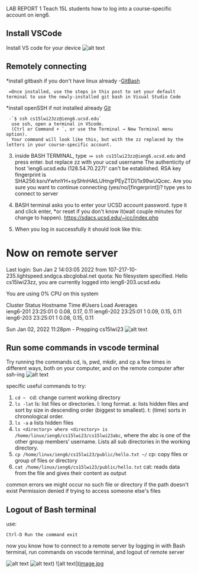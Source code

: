 LAB REPORT 1
Teach 15L students  how to log into a course-specific account on ieng6. 

## Install VSCode

 Install VS code for your device ![alt text](https://user-images.githubusercontent.com/122493371/211989434-ea5fb506-bbe3-48de-bb53-b61602863fea.PNG) 

## Remotely connecting

   *install gitbash if you don't have linux already
     -[GitBash](https://stackoverflow.com/a/50527994)
    
     =Once installed, use the steps in this post to set your default terminal to use the newly-installed git bash in Visual Studio Code
   *install openSSH if not installed already
     [Git]([https://www.example.com](https://gitforwindows.org/))
     
     -`$ ssh cs15lwi23zz@ieng6.ucsd.edu`
      use ssh, open a terminal in VScode. 
      (Ctrl or Command + `, or use the Terminal → New Terminal menu option).
      Your command will look like this, but with the zz replaced by the letters in your course-specific account.
      

3. inside BASH TERMINAL, type` ⤇ ssh cs15lwi23zz@ieng6.ucsd.edu` and press enter. but replace zz with your ucsd username
The authenticity of host 'ieng6.ucsd.edu (128.54.70.227)' can't be established.
RSA key fingerprint is SHA256:ksruYwhnYH+sySHnHAtLUHngrPEyZTDl/1x99wUQcec.
Are you sure you want to continue connecting (yes/no/[fingerprint])? type yes to connect to server



4. BASH terminal asks you to enter your UCSD account password. type it and click enter, 
   *or reset if you don't know it(wait couple minutes for change to happen). https://sdacs.ucsd.edu/~icc/index.php
5. When you log in successfully it should look like this: 
# Now on remote server
Last login: Sun Jan  2 14:03:05 2022 from 107-217-10-235.lightspeed.sndgca.sbcglobal.net
quota: No filesystem specified.
Hello cs15lwi23zz, you are currently logged into ieng6-203.ucsd.edu

You are using 0% CPU on this system

Cluster Status 
Hostname     Time    #Users  Load  Averages  
ieng6-201   23:25:01   0  0.08,  0.17,  0.11
ieng6-202   23:25:01   1  0.09,  0.15,  0.11
ieng6-203   23:25:01   1  0.08,  0.15,  0.11

Sun Jan 02, 2022 11:28pm - Prepping cs15lwi23
![alt text](https://user-images.githubusercontent.com/122493371/211988591-d262593b-128a-47f4-88ab-748a37c3b02d.PNG)

## Run some commands in vscode terminal

Try running the commands cd, ls, pwd, mkdir, and cp a few times in different ways, both on your computer, and on the remote computer after ssh-ing 
![alt text](https://user-images.githubusercontent.com/122493371/211988767-4f329561-791c-4e26-b8a3-aca956391a1e.PNG)


 specific useful commands to try:

1. `cd ~ ` cd:  change current working directory
2. `ls -lat` ls:  list files or directories. l: long format. a: lists hidden files and sort by size in descending order (biggest to smallest). t: (time) sorts in chronological order.
3. `ls -a`  a lists hidden files
4. `ls <directory> where <directory> is /home/linux/ieng6/cs15lwi23/cs15lwi23abc`, where the abc is one of the other group members’ username. Lists all sub directories in the working directory.
5. `cp /home/linux/ieng6/cs15lwi23/public/hello.txt ~/` cp: copy files or group of files or directory
6. `cat /home/linux/ieng6/cs15lwi23/public/hello.txt`  cat: reads data from the file and gives their content as output
  
  common errors we might occur
  no such file or directory if the path doesn't exist
  Permission denied if trying to access someone else's files

## Logout of Bash terminal
  
 use:

`Ctrl-D
Run the command exit`
  
  now you know how to connect to a remote server by logging in with Bash terminal, run commands on vscode terminal, and logout of remote server
  
  ![alt text](https://user-images.githubusercontent.com/122493371/211988591-d262593b-128a-47f4-88ab-748a37c3b02d.PNG)
  ![alt text](https://user-images.githubusercontent.com/122493371/211988767-4f329561-791c-4e26-b8a3-aca956391a1e.PNG))
  ![alt text]([image.jpg](https://user-images.githubusercontent.com/122493371/211989620-e796739d-6973-41ae-9fcf-3d6f5cbf4ad3.PNG)
  
